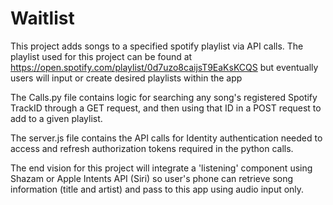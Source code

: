 # Waitlist

This project adds songs to a specified spotify playlist via API calls. The playlist used for this project can be found at https://open.spotify.com/playlist/0d7uzo8caijsT9EaKsKCQS but eventually users will input or create desired playlists within the app

The Calls.py file contains logic for searching any song's registered Spotify TrackID through a GET request, and then using that ID in a POST request to add to a given playlist.

The server.js file contains the API calls for Identity authentication needed to access and refresh authorization tokens required in the python calls.

The end vision for this project will integrate a 'listening' component using Shazam or Apple Intents API (Siri) so user's phone can retrieve song information (title and artist) and pass to this app using audio input only.
